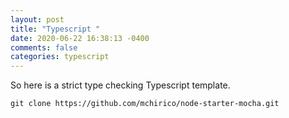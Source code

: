 ```yaml
---
layout: post
title: "Typescript "
date: 2020-06-22 16:38:13 -0400
comments: false
categories: typescript
---
```


So here is a strict type checking Typescript template.

```
git clone https://github.com/mchirico/node-starter-mocha.git

```

<script>(function(d, s, id) {
  var js, fjs = d.getElementsByTagName(s)[0];
  if (d.getElementById(id)) return;
  js = d.createElement(s); js.id = id;
  js.src = "//connect.facebook.net/en_US/sdk.js#xfbml=1&version=v2.8&appId=671657696349259";
  fjs.parentNode.insertBefore(js, fjs);
}(document, 'script', 'facebook-jssdk'));</script>

<!--  Enter text below, if you want -->
